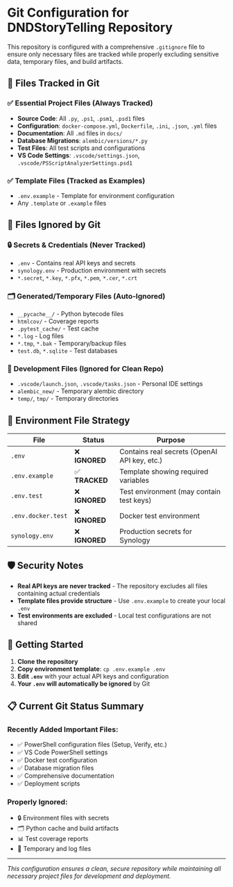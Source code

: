 # Git Configuration for DNDStoryTelling Repository

This repository is configured with a comprehensive `.gitignore` file to ensure only necessary files are tracked while properly excluding sensitive data, temporary files, and build artifacts.

## 📁 Files Tracked in Git

### ✅ **Essential Project Files** (Always Tracked)
- **Source Code**: All `.py`, `.ps1`, `.psm1`, `.psd1` files
- **Configuration**: `docker-compose.yml`, `Dockerfile`, `.ini`, `.json`, `.yml` files
- **Documentation**: All `.md` files in `docs/`
- **Database Migrations**: `alembic/versions/*.py`
- **Test Files**: All test scripts and configurations
- **VS Code Settings**: `.vscode/settings.json`, `.vscode/PSScriptAnalyzerSettings.psd1`

### ✅ **Template Files** (Tracked as Examples)
- `.env.example` - Template for environment configuration
- Any `.template` or `.example` files

## 🚫 Files Ignored by Git

### 🔒 **Secrets & Credentials** (Never Tracked)
- `.env` - Contains real API keys and secrets
- `synology.env` - Production environment with secrets
- `*.secret`, `*.key`, `*.pfx`, `*.pem`, `*.cer`, `*.crt`

### 🗂️ **Generated/Temporary Files** (Auto-Ignored)
- `__pycache__/` - Python bytecode files
- `htmlcov/` - Coverage reports
- `.pytest_cache/` - Test cache
- `*.log` - Log files
- `*.tmp`, `*.bak` - Temporary/backup files
- `test.db`, `*.sqlite` - Test databases

### 🔧 **Development Files** (Ignored for Clean Repo)
- `.vscode/launch.json`, `.vscode/tasks.json` - Personal IDE settings
- `alembic_new/` - Temporary alembic directory
- `temp/`, `tmp/` - Temporary directories

## 🔄 Environment File Strategy

| File | Status | Purpose |
|------|--------|---------|
| `.env` | ❌ **IGNORED** | Contains real secrets (OpenAI API key, etc.) |
| `.env.example` | ✅ **TRACKED** | Template showing required variables |
| `.env.test` | ❌ **IGNORED** | Test environment (may contain test keys) |
| `.env.docker.test` | ❌ **IGNORED** | Docker test environment |
| `synology.env` | ❌ **IGNORED** | Production secrets for Synology |

## 🛡️ Security Notes

- **Real API keys are never tracked** - The repository excludes all files containing actual credentials
- **Template files provide structure** - Use `.env.example` to create your local `.env`
- **Test environments are excluded** - Local test configurations are not shared

## 🚀 Getting Started

1. **Clone the repository**
2. **Copy environment template**: `cp .env.example .env`
3. **Edit `.env`** with your actual API keys and configuration
4. **Your `.env` will automatically be ignored** by Git

## 📋 Current Git Status Summary

### Recently Added Important Files:
- ✅ PowerShell configuration files (Setup, Verify, etc.)
- ✅ VS Code PowerShell settings
- ✅ Docker test configuration
- ✅ Database migration files
- ✅ Comprehensive documentation
- ✅ Deployment scripts

### Properly Ignored:
- 🔒 Environment files with secrets
- 🗂️ Python cache and build artifacts
- 📊 Test coverage reports
- 🔧 Temporary and log files

---

*This configuration ensures a clean, secure repository while maintaining all necessary project files for development and deployment.*